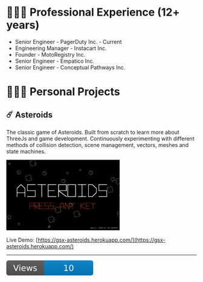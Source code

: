 # 👨🏻‍💼 Professional Experience (12+ years)

* Senior Engineer - PagerDuty Inc. - Current
* Engineering Manager - Instacart Inc.
* Founder - MotoRegistry Inc.
* Senior Engineer - Empatico Inc.
* Senior Engineer - Conceptual Pathways Inc.

# 👷🏻‍♂️ Personal Projects
## ☄️ Asteroids
The classic game of Asteroids. Built from scratch to learn more about ThreeJs and game development. Continuously experimenting with different methods of collision detection, scene management, vectors, meshes and state machines.

<a href="https://gsx-asteroids.herokuapp.com/"><img src="https://raw.githubusercontent.com/jemmrich/jemmrich/master/portfolio/asteroids.png" width="300px"/></a>

Live Demo: [https://gsx-asteroids.herokuapp.com/](https://gsx-asteroids.herokuapp.com/)

<hr style="clear: both;" />

![Profile Views](https://raw.githubusercontent.com/jemmrich/my-github-profile-views-counter/master/svg/profile/badge.svg)